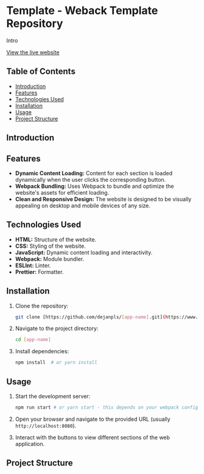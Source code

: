 # Template - Weback Template Repository

Intro

[View the live website](https://dejanpls.github.io/[app-name])

## Table of Contents

- [Introduction](#introduction)
- [Features](#features)
- [Technologies Used](#technologies-used)
- [Installation](#installation)
- [Usage](#usage)
- [Project Structure](#project-structure)

## Introduction

## Features

- **Dynamic Content Loading:** Content for each section is loaded dynamically when the user clicks the corresponding button.
- **Webpack Bundling:** Uses Webpack to bundle and optimize the website's assets for efficient loading.
- **Clean and Responsive Design:** The website is designed to be visually appealing on desktop and mobile devices of any size.

## Technologies Used

- **HTML:** Structure of the website.
- **CSS:** Styling of the website.
- **JavaScript:** Dynamic content loading and interactivity.
- **Webpack:** Module bundler.
- **ESLInt:** Linter.
- **Prettier:** Formatter.

## Installation

1. Clone the repository:

   ```bash
   git clone [https://github.com/dejanpls/[app-name].git](https://www.google.com/search?q=https://github.com/dejanpls/[app-name].git)
   ```

2. Navigate to the project directory:

   ```bash
   cd [app-name]
   ```

3. Install dependencies:
   ```bash
   npm install  # or yarn install
   ```

## Usage

1. Start the development server:

   ```bash
   npm run start # or yarn start - this depends on your webpack configuration
   ```

2. Open your browser and navigate to the provided URL (usually `http://localhost:8080`).

3. Interact with the buttons to view different sections of the web application.

## Project Structure
